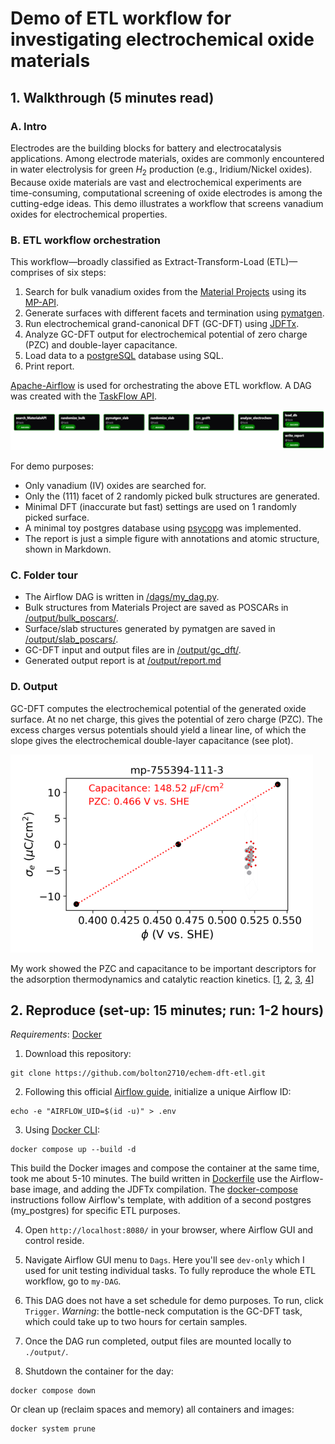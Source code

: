 # Demo of ETL workflow for investigating electrochemical oxide materials

## 1. Walkthrough (5 minutes read)

### A. Intro
Electrodes are the building blocks for battery and electrocatalysis applications.
Among electrode materials, oxides are commonly encountered in water electrolysis for green $H_2$ production (e.g., Iridium/Nickel oxides).
Because oxide materials are vast and electrochemical experiments are time-consuming,
computational screening of oxide electrodes is among the cutting-edge ideas.
This demo illustrates a workflow that screens vanadium oxides for electrochemical properties.

### B. ETL workflow orchestration
This workflow—broadly classified as Extract-Transform-Load (ETL)—comprises of six steps:
1. Search for bulk vanadium oxides from the [Material Projects](https://next-gen.materialsproject.org/) using its [MP-API](https://next-gen.materialsproject.org/api).
2. Generate surfaces with different facets and termination  using [pymatgen](https://pymatgen.org/).
3. Run electrochemical grand-canonical DFT (GC-DFT) using [JDFTx](https://jdftx.org).
4. Analyze GC-DFT output for electrochemical potential of zero charge (PZC) and double-layer capacitance.
5. Load data to a [postgreSQL](https://www.postgresql.org/) database using SQL.
6. Print report.

[Apache-Airflow](https://airflow.apache.org/) is used for orchestrating the above ETL workflow.
A DAG was created with the [TaskFlow API](https://airflow.apache.org/docs/apache-airflow/stable/tutorial/taskflow.html).

![Screenshot from Airflow GUI](./dag.png)

For demo purposes:
- Only vanadium (IV) oxides are searched for.
- Only the (111) facet of 2 randomly picked bulk structures are generated.
- Minimal DFT (inaccurate but fast) settings are used on 1 randomly picked surface.
- A minimal toy postgres database using [psycopg](https://www.psycopg.org/docs/index.html) was implemented.
- The report is just a simple figure with annotations and atomic structure, shown in Markdown.

### C. Folder tour
- The Airflow DAG is written in [/dags/my_dag.py](./dags/my_dag.py).
- Bulk structures from Materials Project are saved as POSCARs in [/output/bulk_poscars/](./output/bulk_poscars/).
- Surface/slab structures generated by pymatgen are saved in [/output/slab_poscars/](./output/slab_poscars/).
- GC-DFT input and output files are in [/output/gc_dft/](./output/gc_dft/).
- Generated output report is at [/output/report.md](./output/report.md)

### D. Output
GC-DFT computes the electrochemical potential of the generated oxide surface.
At no net charge, this gives the potential of zero charge (PZC).
The excess charges versus potentials should yield a linear line, of which the slope gives the electrochemical double-layer capacitance (see plot).

![Example of report](./output/visualize/mp-755394-111-3.png)

My work showed the PZC and capacitance to be important descriptors for the adsorption thermodynamics and catalytic reaction kinetics.
\[[1](https://www.nature.com/articles/s42004-025-01579-y),
[2](https://pubs.rsc.org/en/content/articlehtml/2025/sc/d5sc03757c),
[3](https://pubs.acs.org/doi/abs/10.1021/acs.jpcc.4c01457),
[4](https://pubs.acs.org/doi/abs/10.1021/acs.jpclett.4c01032)\]

## 2. Reproduce (set-up: 15 minutes; run: 1-2 hours)

*Requirements*: [Docker](https://docs.docker.com/get-started/get-docker/)

1. Download this repository: 

```
git clone https://github.com/bolton2710/echem-dft-etl.git
```

2. Following this official [Airflow guide](https://airflow.apache.org/docs/apache-airflow/stable/howto/docker-compose/index.html),
initialize a unique Airflow ID: 
```
echo -e "AIRFLOW_UID=$(id -u)" > .env
```

3. Using [Docker CLI](https://docs.docker.com/reference/cli/docker/): 
```
docker compose up --build -d
```
This build the Docker images and compose the container at the same time, took me about 5-10 minutes.
The build written in [Dockerfile](./Dockerfile) use the Airflow-base image, and adding the JDFTx compilation.
The [docker-compose](./docker-compose.yaml) instructions follow Airflow's template, with addition of a second postgres (my_postgres) for specific ETL purposes.

4. Open `http://localhost:8080/` in your browser, where Airflow GUI and control reside.

5. Navigate Airflow GUI menu to `Dags`. Here you'll see `dev-only` which I used for unit testing individual tasks. To fully reproduce the whole ETL workflow, go to `my-DAG`. 

6. This DAG does not have a set schedule for demo purposes. To run, click `Trigger`. *Warning*: the bottle-neck computation is the GC-DFT task, which could take up to two hours for certain samples.

7. Once the DAG run completed, output files are mounted locally to `./output/`.

8. Shutdown the container for the day:
```
docker compose down
```
Or clean up (reclaim spaces and memory) all containers and images:
```
docker system prune
```